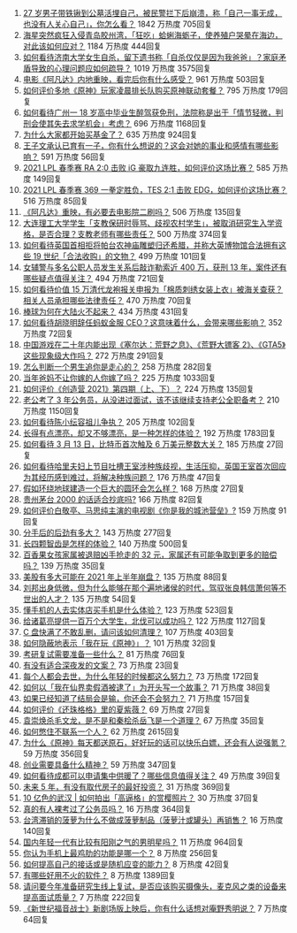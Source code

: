 1. [27 岁男子带铁锹到公墓活埋自己，被民警拦下后崩溃，称「自己一事无成，也没有人关心自己」，你怎么看？](https://www.zhihu.com/question/448895485) 1842 万热度 705回复
1. [海星突然疯狂入侵青岛胶州湾，「狂吃」蛤蜊海蛎子，使养殖户哭晕在海边，对此该如何应对？](https://www.zhihu.com/question/448899043) 1184 万热度 444回复
1. [如何看待济南大学女生自杀，留下遗书称「自杀仅仅是因为我爸爸」？家庭矛盾导致的心理问题应如何疏导？](https://www.zhihu.com/question/448002553) 1019 万热度 3575回复
1. [电影《阿凡达》内地重映，看完后你有什么感受？](https://www.zhihu.com/question/448750149) 961 万热度 503回复
1. [如何评价多地《原神》玩家凌晨排长队购买原神联动套餐？](https://www.zhihu.com/question/449049692) 795 万热度 179回复
1. [如何看待广州一 18 岁高中毕业生醉驾获免刑，法院称是出于「情节轻微，判刑会使其失去求学机会」考虑？](https://www.zhihu.com/question/448905232) 696 万热度 1168回复
1. [为什么大家都开始买基金了？](https://www.zhihu.com/question/440302773) 635 万热度 924回复
1. [王子文承认已育有一子，你有什么想说的？这会对她的事业和感情有哪些影响？](https://www.zhihu.com/question/449204610) 591 万热度 56回复
1. [2021 LPL 春季赛 RA 2:0 击败 iG 豪取九连胜，如何评价这场比赛？](https://www.zhihu.com/question/449133536) 585 万热度 149回复
1. [2021 LPL 春季赛 369 一拳定胜负，TES 2:1 击败 EDG，如何评价这场比赛？](https://www.zhihu.com/question/449151395) 516 万热度 85回复
1. [《阿凡达》重映，有必要去电影院二刷吗？](https://www.zhihu.com/question/448772019) 506 万热度 135回复
1. [大连理工大学学生「支教保研时辱骂、歧视农村学生」，被取消研究生入学资格，是否合理？支教老师有哪些责任？](https://www.zhihu.com/question/449089292) 500 万热度 374回复
1. [如何看待英国首相拒将帕台农神庙雕塑归还希腊，并称大英博物馆合法拥有这些 19 世纪「合法收购」的文物？](https://www.zhihu.com/question/449101017) 499 万热度 101回复
1. [女辅警与多名公职人员发生关系后敲诈勒索近 400 万，获刑 13 年，案件还有哪些疑点值得关注？](https://www.zhihu.com/question/448965331) 494 万热度 721回复
1. [如何看待价值 15 万清代龙袍报关申报为「棉质刺绣女装上衣」被海关查获？相关人员承担哪些法律责任？](https://www.zhihu.com/question/448701359) 470 万热度 70回复
1. [棒球为何在大陆火不起来？](https://www.zhihu.com/question/448302143) 434 万热度 431回复
1. [如何看待胡晓明辞任蚂蚁金服 CEO？这意味着什么，会带来哪些影响？](https://www.zhihu.com/question/448999558) 352 万热度 72回复
1. [中国游戏在二十年内能出现《塞尔达：荒野之息》、《荒野大镖客 2》、《GTA5》这些现象级大作吗？](https://www.zhihu.com/question/448003342) 272 万热度 291回复
1. [怎么判断一个男生追你是走心的？](https://www.zhihu.com/question/307685355) 258 万热度 282回复
1. [当年爸妈不让你嫁的人你嫁了吗？](https://www.zhihu.com/question/443594106) 225 万热度 1033回复
1. [如何评价《创造营 2021》第四期（上、下）？](https://www.zhihu.com/question/448583489) 224 万热度 135回复
1. [老公考了 3 年公务员，从没进过面试，该不该继续支持老公全职备考？](https://www.zhihu.com/question/417796263) 210 万热度 1150回复
1. [如何看待陈小纭容祖儿争执？](https://www.zhihu.com/question/448965863) 205 万热度 102回复
1. [长得有点漂亮，却又不够漂亮，是一种怎样的体验？](https://www.zhihu.com/question/64018902) 192 万热度 1783回复
1. [如何看待 3 月 13 日，比特币首次触及 6 万美元整数大关？](https://www.zhihu.com/question/449150635) 185 万热度 27回复
1. [如何看待哈里夫妇上节目吐槽王室涉种族歧视，生活压抑，英国王室首次回应为其经历感到难过，将解决种族问题？](https://www.zhihu.com/question/448584950) 176 万热度 47回复
1. [假如环绕地球建造一个巨大的圆环会怎么样？](https://www.zhihu.com/question/268311659) 168 万热度 27回复
1. [贵州茅台 2000 的话适合抄底吗?](https://www.zhihu.com/question/445691261) 166 万热度 82回复
1. [如何评价白敬亭、马思纯主演的电视剧《你是我的城池营垒》?](https://www.zhihu.com/question/392104422) 159 万热度 91回复
1. [分手后的后劲有多大？](https://www.zhihu.com/question/440316118) 143 万热度 277回复
1. [长四颗智齿是怎样的体验？](https://www.zhihu.com/question/342153420) 140 万热度 500回复
1. [百香果女孩家属被退赔凶手抢走的 32 元，家属还有可能争取到更多的赔偿吗？](https://www.zhihu.com/question/449138131) 139 万热度 35回复
1. [美股有多大可能在 2021 年上半年崩盘？](https://www.zhihu.com/question/447024407) 135 万热度 88回复
1. [刘邦出身低微，但为什么能够在那个遍地诸侯的时代，驾驭张良韩信萧何等不世出的人才？](https://www.zhihu.com/question/326411244) 135 万热度 54回复
1. [懂手机的人去实体店买手机是什么体验？](https://www.zhihu.com/question/442650451) 123 万热度 523回复
1. [给诸葛亮提供一百万个大学生，北伐可以成功吗？](https://www.zhihu.com/question/443277138) 122 万热度 1127回复
1. [C 盘快满了不敢乱删，请问该如何清理？](https://www.zhihu.com/question/379384714) 107 万热度 403回复
1. [如何隐蔽地表示「我在玩《原神》」？](https://www.zhihu.com/question/448790948) 101 万热度 32回复
1. [考研复试需要准备一些什么？](https://www.zhihu.com/question/266833640) 81 万热度 76回复
1. [有没有适合深夜发的文案？](https://www.zhihu.com/question/446298308) 73 万热度 23回复
1. [每个人都会去世，为什么年轻的时候都这么努力？](https://www.zhihu.com/question/447050330) 73 万热度 172回复
1. [如何以「我在仙界卖假酒被逮了」为开头写一个故事？](https://www.zhihu.com/question/445207724) 71 万热度 38回复
1. [如果已经知道了结局会是输，你还会不会努力？](https://www.zhihu.com/question/448153256) 71 万热度 157回复
1. [如何评价《还珠格格》里的夏紫薇？](https://www.zhihu.com/question/288060468) 69 万热度 27回复
1. [袁崇焕杀毛文龙，是不是和秦桧杀岳飞是一个道理？](https://www.zhihu.com/question/447068216) 67 万热度 35回复
1. [如何憋住不联系一个人？](https://www.zhihu.com/question/417595335) 62 万热度 2615回复
1. [为什么《原神》每天都送原石，好好玩的话可以快乐白嫖，还会有人说强氪？](https://www.zhihu.com/question/442373014) 59 万热度 356回复
1. [创业需要具备什么精神？](https://www.zhihu.com/question/446491392) 59 万热度 347回复
1. [如何看待成都可以申请集中供暖了？哪些信息值得关注？](https://www.zhihu.com/question/449071960) 49 万热度 39回复
1. [未来 5 年，有没有取代房子的最好投资？](https://www.zhihu.com/question/441692710) 31 万热度 369回复
1. [10 亿色的武汉 | 如何拍出「高逼格」的赏樱照片？](https://www.zhihu.com/question/448251854) 30 万热度 37回复
1. [真的有人裸考过了公务员吗？](https://www.zhihu.com/question/276113114) 16 万热度 364回复
1. [台湾滞销的菠萝为什么不做成菠萝制品（菠萝汁或罐头）再销售？](https://www.zhihu.com/question/448567998) 16 万热度 140回复
1. [国内年轻一代有比较有阳刚之气的男明星吗？](https://www.zhihu.com/question/436821458) 11 万热度 964回复
1. [你认为手机上最鸡肋的功能是哪一个？](https://www.zhihu.com/question/447620352) 8 万热度 256回复
1. [如何提高自己的接话或是随机应变的能力？](https://www.zhihu.com/question/316725457) 8 万热度 42回复
1. [有哪些好用不火的软件？](https://www.zhihu.com/question/310110592) 8 万热度 1389回复
1. [请问要今年准备研究生线上复试，是否应该购买摄像头，麦克风之类的设备来提高面试质量？](https://www.zhihu.com/question/387856123) 7 万热度 222回复
1. [《新世纪福音战士》新剧场版上映后，你有什么话想对庵野秀明说？](https://www.zhihu.com/question/448565809) 7 万热度 64回复